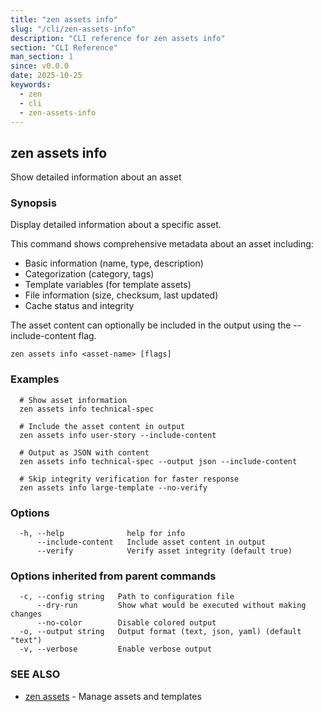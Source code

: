 ```yaml
---
title: "zen assets info"
slug: "/cli/zen-assets-info"
description: "CLI reference for zen assets info"
section: "CLI Reference"
man_section: 1
since: v0.0.0
date: 2025-10-25
keywords:
  - zen
  - cli
  - zen-assets-info
---
```


## zen assets info

Show detailed information about an asset

### Synopsis

Display detailed information about a specific asset.

This command shows comprehensive metadata about an asset including:
- Basic information (name, type, description)
- Categorization (category, tags)
- Template variables (for template assets)
- File information (size, checksum, last updated)
- Cache status and integrity

The asset content can optionally be included in the output using
the --include-content flag.

```
zen assets info <asset-name> [flags]
```

### Examples

```
  # Show asset information
  zen assets info technical-spec

  # Include the asset content in output
  zen assets info user-story --include-content

  # Output as JSON with content
  zen assets info technical-spec --output json --include-content

  # Skip integrity verification for faster response
  zen assets info large-template --no-verify
```

### Options

```
  -h, --help              help for info
      --include-content   Include asset content in output
      --verify            Verify asset integrity (default true)
```

### Options inherited from parent commands

```
  -c, --config string   Path to configuration file
      --dry-run         Show what would be executed without making changes
      --no-color        Disable colored output
  -o, --output string   Output format (text, json, yaml) (default "text")
  -v, --verbose         Enable verbose output
```

### SEE ALSO

* [zen assets](zen-assets.md.md)	 - Manage assets and templates

